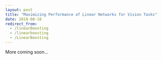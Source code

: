```yaml
---
layout: post
title: "Maximizing Performance of Linear Networks for Vision Tasks"
date: 2019-08-18
redirect_from:
  - /linearBoosting
  - /linearboosting
  - /LinearBoosting
---
```

More coming soon...

